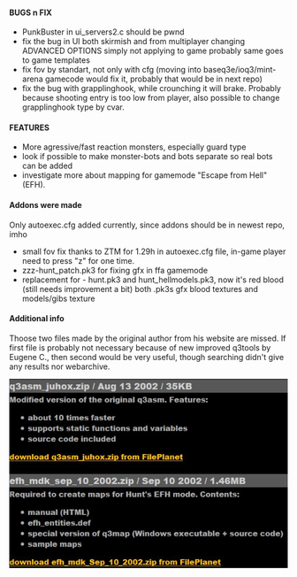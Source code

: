 #### BUGS n FIX


* PunkBuster in ui_servers2.c should be pwnd
* fix the bug in UI both skirmish and from multiplayer changing ADVANCED OPTIONS simply not applying to game
probably same goes to game templates
* fix fov by standart, not only with cfg (moving into baseq3e/ioq3/mint-arena gamecode would fix it, probably that would be in next repo)
* fix the bug with grapplinghook, while crounching it will brake.
Probably because shooting entry is too low from player,
also possible to change grapplinghook type by cvar.


#### FEATURES

* More agressive/fast reaction monsters, especially guard type
* look if possible to make monster-bots and bots separate so real bots can be added
* investigate more about mapping for gamemode "Escape from Hell" (EFH).


#### Addons were made 

Only autoexec.cfg added currently, since addons should be in newest repo, imho

* small fov fix thanks to ZTM for 1.29h in autoexec.cfg file, in-game player need to press "z" for one time.
* zzz-hunt_patch.pk3  for fixing gfx in ffa gamemode
* replacement for - hunt.pk3 and hunt_hellmodels.pk3, now it's red blood (still needs improvement a bit) 
both .pk3s gfx blood textures and models/gibs texture


#### Additional info
Thoose two files made by the original author from his website are missed.
If first file is probably not necessary because of new improved q3tools by Eugene C., 
then second would be very useful, though searching didn't give any results nor webarchive.

![screenshot](/docs/JUHOX_files.JPG)


